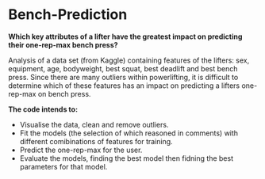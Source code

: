 # Bench-Prediction

**Which key attributes of a lifter have the greatest impact on predicting their one-rep-max bench press?**

Analysis of a data set (from Kaggle) containing features of the lifters: sex, equipment, age, bodyweight, best squat, best deadlift and best bench press.
Since there are many outliers within powerlifting, it is difficult to determine which of these features has an impact on predicting a lifters one-rep-max on bench press.

**The code intends to:<br>**
-  Visualise the data, clean and remove outliers.
-  Fit the models (the selection of which reasoned in comments) with different comibinations of features for training.
-  Predict the one-rep-max for the user.
-  Evaluate the models, finding the best model then fidning the best parameters for that model.


